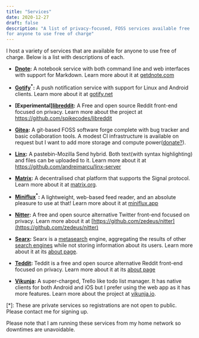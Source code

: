 ```yaml
---
title: "Services"
date: 2020-12-27
draft: false
description: "A list of privacy-focused, FOSS services available free
for anyone to use free of charge"
---
```


I host a variety of services that are available for anyone to use free
of charge. Below is a list with descriptions of each.

-   **[Dnote](https://notes.batsense.net/):** A notebook service with
    both command line and web interfaces with support for Markdown.
    Learn more about it at [getdnote.com](https://www.getdnote.com/)

-   **[Gotify](https://gotify.batsense.net/)<sup>\*</sup>:** A push
    notification service with support for Linux and Android clients.
    Learn more about it at [gotify.net](https://gotify.net/)

-   **[Experimental][libreddit](https://libreddit.batsense.net):** A Free
    and open source Reddit front-end focused on privacy. Learn more about
    the project at https://github.com/spikecodes/libreddit

-   **[Gitea](https://git.batsense.net):** A git-based FOSS software forge
    complete with bug tracker and basic collaboration tools. A modest CI
    infrastructure is available on request but I want to add more storage
    and compute power([donate?](/donate)).

-   **[Linx](https://linx.batsense.net):** A pastebin-Mozilla Send hybrid.
    Both text(with syntax highlighting) and files can be uploaded to it.
    Learn more about it at https://github.com/andreimarcu/linx-server

-   **[Matrix](https://matrix.batsense.net):** A decentralised chat
    platform that supports the Signal protocol. Learn more about it at
    [matrix.org](https://matrix.org).

-   **[Miniflux](https://feeds.batsense.net/)<sup>\*</sup>:** A
    lightweight, web-based feed reader, and an absolute pleasure to use at
    that! Learn more about it at [miniflux.app](https://miniflux.app/)

-   **[Nitter](https://nitter.batsense.net/):** A free and
    open source alternative Twitter front-end focused on privacy. Learn
    more about it at [https://github.com/zedeus/nitter](https://github.com/zedeus/nitter)

-   **[Searx](https://searx.batsense.net):** Searx is a
    [metasearch](https://en.wikipedia.org/wiki/Metasearch_engine) engine,
    aggregating the results of other [search
    engines](https://searx.batsense.net/preferences) while not storing
    information about its users. Learn more about it at its [about
    page](https://searx.batsense.net/about).

-   **[Teddit](https://teddit.batsense.net/):** Teddit is a free and open
    source alternative Reddit front-end focused on privacy. Learn more about
    it at its [about page](https://teddit.bastsense.net/about)

-   **[Vikunja](https://tasks.batsense.net/):** A super-charged, Trello
    like todo list manager. It has native clients for both Android and iOS
    but I prefer using the web app as it has more features. Learn more
    about the project at [vikunja.io](https://vikunja.io/).

[*]: These are private services so registrations are not open to public.
Please contact me for signing up.

Please note that I am running these services from my home network so
downtimes are unavoidable.
